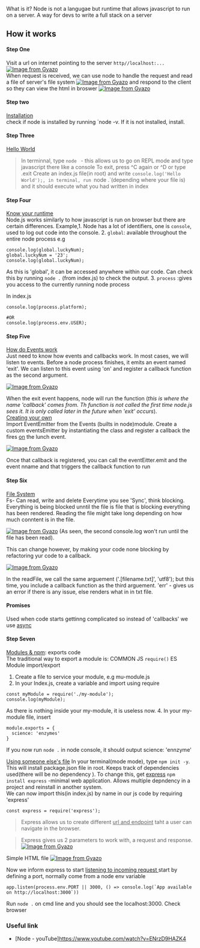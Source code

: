 What is it?
Node is not a langugae but runtime that allows javascript to run on a server. A way for devs to write a full stack on a server

## How it works
#### Step One
Visit a url on internet pointing to the server `http//localhost:...`
[![Image from Gyazo](https://i.gyazo.com/61be99fcd7da4ace076b23729f57f6df.png)](https://gyazo.com/61be99fcd7da4ace076b23729f57f6df) <br>
When request is received, we can use node to handle the request and read a file of server's file system 
[![Image from Gyazo](https://i.gyazo.com/77bd3eb9cebbf3da5a411135d78b60a4.png)](https://gyazo.com/77bd3eb9cebbf3da5a411135d78b60a4)
and respond to the client so they can view the html in broswer
[![Image from Gyazo](https://i.gyazo.com/78c4ef9f003c5c2ee3708ab08d6db3a4.png)](https://gyazo.com/78c4ef9f003c5c2ee3708ab08d6db3a4)

#### Step two
<u>Installation</u><br>
check if node is installed by running `node -v.
If it is not installed, install.

#### Step Three
<u>Hello World</u><br>
> In terminnal, type `node ` - this allows us to go on REPL mode and type javascript there like a console
> To exit, press ^C again or ^D or type .exit
> Create an index.js file(in root) and write `console.log('Hello World');, in terminal, run `node .`(depending where your file is) and it should execute what you had written in index

#### Step Four
<u>Know your runtime</u><br>
 Node.js works similarly to how javascript is run on browser but there are certain differences. Example,1. Node has a lot of identifiers, one is `console`, used to log out code into the console.
 2. `global`: available throughout the entire node process e.g
 ```
 console.log(global.luckyNum);
 global.luckyNum = '23';
 console.log(global.luckyNum);
 ```
 As this is 'global', it can be accessed anywhere within our code. Can check this by running `node .` (from index.js) to check the output.
 3. `process` :gives you access to the currently running node process

 In index.js
 ```
console.log(process.platform);

#OR
console.log(process.env.USER);
 ```

#### Step Five
<u>How do Events work</u><br>
Just need to know how events and callbacks work. In most cases, we will listen to events. Before a node process finishes, it emits an event named 'exit'. We can listen to this event using 'on' and register a callback function as the second argument. 

[![Image from Gyazo](https://i.gyazo.com/1fc02454a90aaf44729c2bf251c20c8b.png)](https://gyazo.com/1fc02454a90aaf44729c2bf251c20c8b)

When the exit event happens, node will run the function (_this is where the name 'callback' comes from. Th function is not called the first time node.js sees it. It is only called later in the future when 'exit' occurs_).
<br>
<u>Creating your own</u><br>
Import EventEmitter from the Events (builts in node)module. Create a custom eventsEmitter by instantiating the class and register a callback the fires <u>on</u> the lunch event.

[![Image from Gyazo](https://i.gyazo.com/48a8bb36edf37d49c5e2651025d93cf9.png)](https://gyazo.com/48a8bb36edf37d49c5e2651025d93cf9)

Once that callback is registered, you can call the eventEitter.emit and the event nname and that triggers the callback function to run

#### Step Six
<u>File System</u><br>
Fs- Can read, write and delete
Everytime you see 'Sync', think blocking. Everything is being blocked unntil the file is file that is blocking everything has been rendered. Reading the file might take long depending on how much conntent is in the file.

[![Image from Gyazo](https://i.gyazo.com/1f060c2fba3c7672bab3ee8bde285aca.png)](https://gyazo.com/1f060c2fba3c7672bab3ee8bde285aca)
(As seen, the second console.log won't run until the file has been read).

This can change however, by making your code none blocking by refactoring yur code to a callback.

[![Image from Gyazo](https://i.gyazo.com/f45bb90d81fb6ba0ff09f28ebc977a50.png)](https://gyazo.com/f45bb90d81fb6ba0ff09f28ebc977a50)

In the readFile, we call the same arguement ('.[filename.txt]', 'utf8'); but this time, you include a callback function as the third arguement. 
'err' - gives us an error if there is any issue, else renders what in in txt file.

#### Promises
Used when code starts gettinng complicated so instead of 'callbacks' we use <u>async</u>

#### Step Seven
<u>Modules & npm</u>: exports code <br>
The traditional way to export a module is:
COMMON JS `require()`
ES Module  import/export
1. Create a file to service your module, e.g mu-module.js
2. In your Index.js, create a variable and import using require
```
const myModule = require('./my-module');
console.log(myModule);
```
As there is nothing inside your my-module, it is useless now.
4. In your my-module file, insert
```
module.exports = {
  science: 'enzymes'
}
```
If you now run `node .` in node console, it should output science: 'ennzyme'

<u>Using someone else's file</u>
In your terminal(mode mode), type `npm init -y`.
This will install package.json file in root. Keeps track of dependencies used(there will be no dependency ). To change this, get <u>express</u> `npm install express` -minimal web application. Allows multiple depndency in a project and reinstall in another system.
<br>
We can now import this(in index.js) by name in our js code by requiring 'express'
```
const express = require('express');
```

> Express allows us to create different <u> url and endpoint</u> taht a user can navigate in the browser.

> Express gives us 2 parameters to work with, a request and response.
[![Image from Gyazo](https://i.gyazo.com/5bea542ab4b5cd8a35122902de675320.png)](https://gyazo.com/5bea542ab4b5cd8a35122902de675320)

Simple HTML file
[![Image from Gyazo](https://i.gyazo.com/2add7f8ea98e403c46079332b50afbb8.png)](https://gyazo.com/2add7f8ea98e403c46079332b50afbb8)

Now we inform express to start <u>listening to incoming request
</u>
start by defining a port, normally come from a node env variable  

```
app.listen(process.env.PORT || 3000, () => console.log(`App available on http://localhost:3000`))

```
Run `node .` on cmd line and you should see the localhost:3000. Check browser
### Useful link
- [Node - youTube]https://www.youtube.com/watch?v=ENrzD9HAZK4